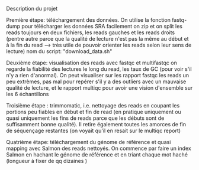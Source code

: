 Description du projet

Première étape: téléchargement des données.
On utilise la fonction fastq-dump pour télécharger les données SRA facilement
on zip et on split les reads toujours en deux fichiers, les reads gauches et les reads droits (pentre autre parce que la qualité de lecture n'est pas la même au début et à la fin du read --> très utile de pouvoir orienter les reads selon leur sens de lecture)
nom du script: "download_data.sh"

Deuxième étape: visualisation des reads avec fastqc et multifastqc
on regarde la fiabilité des lectures le long du read, les taux de GC (pour voir s'il n'y a rien d'anormal). On peut visualiser sur les rapport fastqc les reads un peu extrèmes, pas mal pour repérer s'il y a des outliers avec un mauvaise qualité de lecture, et le rapport multiqc pour avoir une vision d'ensemble sur les 6 échantillons

Troisième étape : trimmomatic, i.e. nettoyage des reads en coupant les portions peu fiables en début et fin de read (en pratique uniquement ou quasi uniquement les fins de reads parce que les débuts sont de suffisamment bonne qualité). Il retire également toutes les amorces de fin de séquençage restantes (on voyait qu'il en resait sur le multiqc report)

Quatrième étape: téléchargement du génome de référence et quasi mapping avec Salmon des reads nettoyés. On commence par faire un index Salmon en hachant le génome de référence et en triant chaque mot haché (longueur à fixer de qq dizaines )